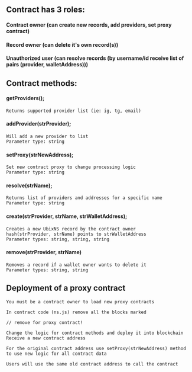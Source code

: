 ## Contract has 3 roles:

#### Contract owner (can create new records, add providers, set proxy contract)
#### Record owner (can delete it's own record(s))
#### Unauthorized user (can resolve records (by username/id receive list of pairs (provider, walletAddress)))


## Contract methods:

#### getProviders();

```
Returns supported provider list (ie: ig, tg, email)
```

#### addProvider(strProvider);

```
Will add a new provider to list
Parameter type: string
```

#### setProxy(strNewAddress);

```
Set new contract proxy to change processing logic
Parameter type: string
```

#### resolve(strName);

```
Returns list of providers and addresses for a specific name
Parameter type: string
```

#### create(strProvider, strName, strWalletAddress);

```
Creates a new UbixNS record by the contract owner
hash(strProvider, strName) points to strWalletAddress
Parameter types: string, string, string
```

#### remove(strProvider, strName)

```
Removes a record if a wallet owner wants to delete it
Parameter types: string, string
```

## Deployment of a proxy contract

```
You must be a contract owner to load new proxy contracts

In contract code (ns.js) remove all the blocks marked

// remove for proxy contract!

Change the logic for contract methods and deploy it into blockchain
Receive a new contract address

For the original contract address use setProxy(strNewAddress) method to use new logic for all contract data

Users will use the same old contract address to call the contract

```